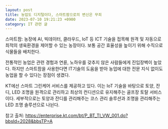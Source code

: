 ```yaml
---
layout: post
title: 농업도 디지털이다, 스마트팜으로의 변신은 무죄 
date: 2023-07-10 19:21:23 +0900
category: IT 관련 글
---
```


스마트팜: 농장에 AI, 빅데이터, 클라우드, IoT 등 ICT 기술을 접목해 원격 및 자동으로 최적의 생육환경을 제어할 수 있는 농장이다. 보통 공간 효율성을 높이기 위해 수직으로 식물들을 배치한다.

전통적인 농업은 관련 경험과 연륜, 노하우를 갖추지 않은 사람들에게 진입장벽이 높았다. 하지만 스마트팜을 사용한다면 IT기술의 도움을 받아 농업에 대한 전문 지식 없이도 농업을 할 수 있다는 장점이 생겼다. 

KT에선 스마트 그린케어 서비스를 제공하고 있다. 이는 IoT 기술을 바탕으로 토양, 잔디, LED 조명을 원격으로 관리하고 최상의 컨디션으로 유지해주는 골프장 토탈 서비스이다. 세부적으로는 토양과 잔디를 관리해주는 코스 관리 솔루션과 조명을 관리해주는 LED 조명 솔루션으로 나뉜다. 
 
참고 출처: https://enterprise.kt.com/bt/P_BT_TI_VW_001.do?bbsId=2028&bbsTP=A
